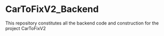 # CarToFixV2_Backend
This repository constitutes all the backend code and construction for the project CarToFixV2
